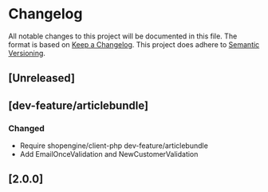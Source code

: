 # Changelog
All notable changes to this project will be documented in this file.
The format is based on [Keep a Changelog](https://keepachangelog.com/en/1.0.0/).
This project does adhere to [Semantic Versioning](https://semver.org/spec/v2.0.0.html).

## [Unreleased]
## [dev-feature/articlebundle]
### Changed
- Require shopengine/client-php dev-feature/articlebundle
- Add EmailOnceValidation and NewCustomerValidation

## [2.0.0]
